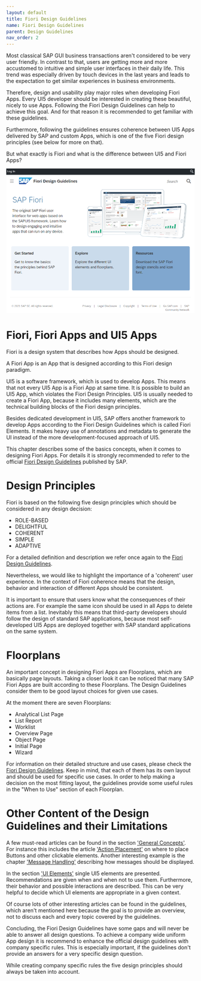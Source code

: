 ```yaml
---
layout: default
title: Fiori Design Guidelines
name: Fiori Design Guidelines
parent: Design Guidelines
nav_order: 2
---
```




Most classical SAP GUI business transactions aren't considered to be very user friendly. In contrast to that, users are getting more and more accustomed to intuitive and simple user interfaces in their daily life. This trend was especially driven by touch devices in the last years and leads to the expectation to get similar experiences in business environments.

Therefore, design and usability play major roles when developing Fiori Apps. Every UI5 developer should be interested in creating these beautiful, nicely to use Apps. Following the Fiori Design Guidelines can help to achieve this goal. And for that reason it is recommended to get familiar with these guidelines. 

Furthermore, following the guidelines ensures coherence between UI5 Apps delivered by SAP and custom Apps, which is one of the five Fiori design principles (see below for more on that). 

But what exactly is Fiori and what is the difference between UI5 and Fiori Apps?

![Fiori Design Guidelines Entry Screen](img/FioriDesignGuidelines.png)

# Fiori, Fiori Apps and UI5 Apps

 Fiori is a design system that describes how Apps should be designed.

 A Fiori App is an App that is designed according to this Fiori design paradigm.
 
 UI5 is a software framework, which is used to develop Apps. This means that not every UI5 App is a Fiori App at same time. It is possible to build an UI5 App, which violates the Fiori Design Principles. UI5 is usually needed to create a Fiori App, because it includes many elements, which are the technical building blocks of the Fiori design principles. 
 
 Besides dedicated development in UI5, SAP offers another framework to develop Apps according to the Fiori Design Guidelines which is called Fiori Elements. It makes heavy use of annotations and metadata to generate the UI instead of the more development-focused approach of UI5.

This chapter describes some of the basics concepts, when it comes to designing Fiori Apps. For details it is strongly recommended to refer to the official [Fiori Design Guidelines](https://experience.sap.com/fiori-design-web/) published by SAP.

# Design Principles

Fiori is based on the following five design principles which should be considered in any design decision:
- ROLE-BASED
- DELIGHTFUL
- COHERENT
- SIMPLE
- ADAPTIVE

For a detailed definition and description we refer once again to the [Fiori Design Guidelines](https://experience.sap.com/fiori-design-web/design-principles/). 

Nevertheless, we would like to highlight the importance of a 'coherent' user experience. In the context of Fiori coherence means that the design, behavior and interaction of different Apps should be consistent.

It is important to ensure that users know what the consequences of their actions are. For example the same icon should be used in all Apps to delete items from a list. Inevitably this means that third-party developers should follow the design of standard SAP applications, because most self-developed UI5 Apps are deployed together with SAP standard applications on the same system.

# Floorplans
An important concept in designing Fiori Apps are Floorplans, which are basically page layouts. Taking a closer look it can be noticed that many SAP Fiori Apps are built according to these Floorplans. The Design Guidelines consider them to be good layout choices for given use cases.

At the moment there are seven Floorplans:
- Analytical List Page
- List Report
- Worklist
- Overview Page
- Object Page
- Initial Page
- Wizard

 For information on their detailed structure and use cases, please check the [Fiori Design Guidelines](https://experience.sap.com/fiori-design-web/). Keep in mind, that each of them has its own layout and should be used for specific use cases. In order to help making a decision on the most fitting layout, the guidelines provide some useful rules in the "When to Use" section of each Floorplan.

 # Other Content of the Design Guidelines and their Limitations

A few must-read articles can be found in the section ['General Concepts'](https://experience.sap.com/fiori-design-web/launchpad/). For instance this includes the article ['Action Placement'](https://experience.sap.com/fiori-design-web/action-placement/) on where to place Buttons and other clickable elements. Another interesting example is the chapter ['Message Handling'](https://experience.sap.com/fiori-design-web/messaging/) describing how messages should be displayed. 

In the section ['UI Elements'](https://experience.sap.com/fiori-design-web/action-sheet/) single UI5 elements are presented. Recommendations are given when and when not to use them. Furthermore, their behavior and possible interactions are described. This can be very helpful to decide which UI elements are appropriate in a given context.

Of course lots of other interesting articles can be found in the guidelines, which aren't mentioned here because the goal is to provide an overview, not to discuss each and every topic covered by the guidelines. 

Concluding, the Fiori Design Guidelines have some gaps and will never be able to answer all design questions. To achieve a company wide uniform App design it is recommend to enhance the official design guidelines with company specific rules. This is especially important, if the guidelines don't provide an answers for a very specific design question. 

While creating company specific rules the five design principles should always be taken into account.

